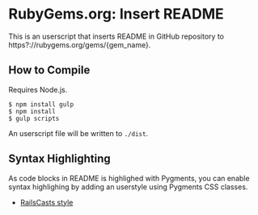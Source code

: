# RubyGems.org: Insert README

This is an userscript that inserts README in GitHub repository to https?://rubygems.org/gems/{gem_name}.

## How to Compile

Requires Node.js.

```
$ npm install gulp
$ npm install
$ gulp scripts
```

An userscript file will be written to `./dist`.

## Syntax Highlighting

As code blocks in README is highlighed with Pygments, you can enable syntax highlighing by adding an userstyle using Pygments CSS classes.

* [RailsCasts style](./userstyles/railscast.user.css)
